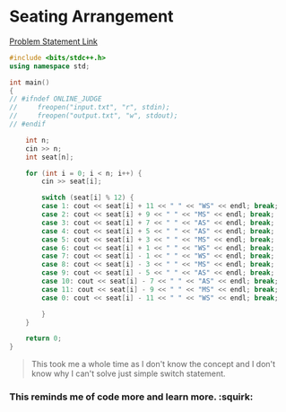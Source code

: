 # Seating Arrangement

[Problem Statement Link](https://www.hackerearth.com/practice/basic-programming/input-output/basics-of-input-output/practice-problems/algorithm/seating-arrangement-1/submissions/)

``` c++
#include <bits/stdc++.h>
using namespace std;

int main()
{
// #ifndef ONLINE_JUDGE
//     freopen("input.txt", "r", stdin);
//     freopen("output.txt", "w", stdout);
// #endif

    int n;
    cin >> n;
    int seat[n];

    for (int i = 0; i < n; i++) {
        cin >> seat[i];

        switch (seat[i] % 12) {
        case 1: cout << seat[i] + 11 << " " << "WS" << endl; break;
        case 2: cout << seat[i] + 9 << " " << "MS" << endl; break;
        case 3: cout << seat[i] + 7 << " " << "AS" << endl; break;
        case 4: cout << seat[i] + 5 << " " << "AS" << endl; break;
        case 5: cout << seat[i] + 3 << " " << "MS" << endl; break;
        case 6: cout << seat[i] + 1 << " " << "WS" << endl; break;
        case 7: cout << seat[i] - 1 << " " << "WS" << endl; break;
        case 8: cout << seat[i] - 3 << " " << "MS" << endl; break;
        case 9: cout << seat[i] - 5 << " " << "AS" << endl; break;
        case 10: cout << seat[i] - 7 << " " << "AS" << endl; break;
        case 11: cout << seat[i] - 9 << " " << "MS" << endl; break;
        case 0: cout << seat[i] - 11 << " " << "WS" << endl; break;

        }
    }

    return 0;
}
```

> This took me a whole time as I don't know the concept and I don't know why I can't solve just simple switch statement.

### This reminds me of code more and learn more. :squirk:
